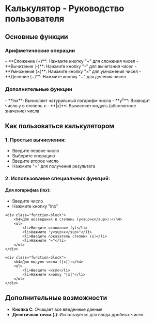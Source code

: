 # Калькулятор - Руководство пользователя

## Основные функции

### Арифметические операции
<div class="function">
- **Сложение (+)**: Нажмите кнопку "+" для сложения чисел
- **Вычитание (-)**: Нажмите кнопку "-" для вычитания чисел
- **Умножение (×)**: Нажмите кнопку "×" для умножения чисел
- **Деление (÷)**: Нажмите кнопку "÷" для деления чисел
</div>

### Дополнительные функции
<div class="function">
- **ln<i>x</i>**: Вычисляет натуральный логарифм числа
- **y<sup>x</sup>**: Возводит число y в степень x
- **|x|**: Вычисляет модуль (абсолютное значение) числа
</div>

## Как пользоваться калькулятором

<div class="instruction-block">
    <h3>1. Простые вычисления:</h3>
    <ul>
        <li>Введите первое число</li>
        <li>Выберите операцию</li>
        <li>Введите второе число</li>
        <li>Нажмите "=" для получения результата</li>
    </ul>
</div>

<div class="instruction-block">
    <h3>2. Использование специальных функций:</h3>
    <div class="function-block">
        <h4>Для логарифма (ln<i>x</i>):</h4>
        <ul>
            <li>Введите число</li>
            <li>Нажмите кнопку "ln<i>x</i>"</li>
        </ul>
    </div>
    
    <div class="function-block">
        <h4>Для возведения в степень (y<sup>x</sup>):</h4>
        <ul>
            <li>Введите основание (y)</li>
            <li>Нажмите "y<sup>x</sup>"</li>
            <li>Введите показатель степени (x)</li>
            <li>Нажмите "="</li>
        </ul>
    </div>
    
    <div class="function-block">
        <h4>Для модуля числа (|x|):</h4>
        <ul>
            <li>Введите число</li>
            <li>Нажмите кнопку "|x|"</li>
        </ul>
    </div>
</div>

## Дополнительные возможности
<div class="features-block">
    <ul>
        <li><strong>Кнопка C</strong>: Очищает все введенные данные</li>
        <li><strong>Десятичная точка (.)</strong>: Используется для ввода дробных чисел